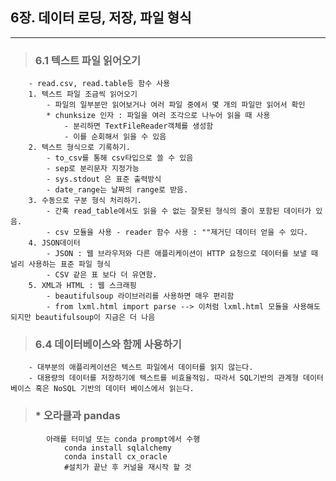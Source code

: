 ## 6장. 데이터 로딩, 저장, 파일 형식
-------------------------------------------------------

>###    6.1 텍스트 파일 읽어오기
        - read.csv, read.table등 함수 사용
        1. 텍스트 파일 조금씩 읽어오기
            - 파일의 일부분만 읽어보거나 여러 파일 중에서 몇 개의 파일만 읽어서 확인
            * chunksize 인자 : 파일을 여러 조각으로 나누어 읽을 때 사용
                - 분리하면 TextFileReader객체를 생성함
                - 이를 순회해서 읽을 수 있음
        2. 텍스트 형식으로 기록하기.
            - to_csv를 통해 csv타입으로 쓸 수 있음
            - sep로 분리문자 지정가능
            - sys.stdout 은 표준 출력방식
            - date_range는 날짜의 range로 받음.
        3. 수동으로 구분 형식 처리하기.
            - 간혹 read_table에서도 읽을 수 없는 잘못된 형식의 줄이 포함된 데이터가 있음.
            - csv 모듈을 사용 - reader 함수 사용 : ""제거딘 데이터 얻을 수 있다.
        4. JSON데이터
            - JSON : 웹 브라우저와 다른 애플리케이션이 HTTP 요청으로 데이터를 보낼 때 널리 사용하는 표준 파일 형식
            - CSV 같은 표 보다 더 유연함.
        5. XML과 HTML : 웹 스크래핑
            - beautifulsoup 라이브러리를 사용하면 매우 편리함
            - from lxml.html import parse --> 이처럼 lxml.html 모듈을 사용해도 되지만 beautifulsoup이 지금은 더 나음
>###    6.4 데이터베이스와 함께 사용하기
        - 대부분의 애플리케이션은 텍스트 파일에서 데이터를 읽지 않는다.
        - 대용량의 데이터를 저장하기에 텍스트를 비효율적임. 따라서 SQL기반의 관계형 데이터 베이스 혹은 NoSQL 기반의 데이터 베이스에서 읽는다.
>###    * 오라클과 pandas
            아래를 터미널 또는 conda prompt에서 수행
                conda install sqlalchemy
                conda install cx_oracle
                #설치가 끝난 후 커널을 재시작 할 것
